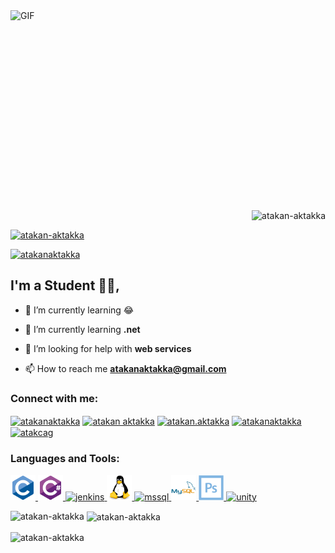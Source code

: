<img align="left" alt="GIF" src="https://github.com/abhisheknaiidu/abhisheknaiidu/blob/master/code.gif?raw=true" width="500" height="320" />

<p align="right"> <img src="https://komarev.com/ghpvc/?username=atakan-aktakka&label=Profile%20views&color=0e75b6&style=flat" alt="atakan-aktakka" /> </p>

<p align="left"> <a href="https://github.com/ryo-ma/github-profile-trophy"><img src="https://github-profile-trophy.vercel.app/?username=atakan-aktakka" alt="atakan-aktakka" /></a> </p>

<p align="left"> <a href="https://twitter.com/atakanaktakka" target="blank"><img src="https://img.shields.io/twitter/follow/atakanaktakka?logo=twitter&style=for-the-badge" alt="atakanaktakka" /></a> </p>

## I'm a Student 👨‍🎓,
- 🌱 I’m currently learning 😂
- 🌱 I’m currently learning **.net**

- 🤝 I’m looking for help with **web services**

- 📫 How to reach me **atakanaktakka@gmail.com**

<h3 align="left">Connect with me:</h3>
<p align="left">
<a href="https://twitter.com/atakanaktakka" target="blank"><img align="center" src="https://raw.githubusercontent.com/rahuldkjain/github-profile-readme-generator/master/src/images/icons/Social/twitter.svg" alt="atakanaktakka" height="30" width="40" /></a>
<a href="https://linkedin.com/in/atakan-aktakka" target="blank"><img align="center" src="https://raw.githubusercontent.com/rahuldkjain/github-profile-readme-generator/master/src/images/icons/Social/linked-in-alt.svg" alt="atakan aktakka" height="30" width="40" /></a>
<a href="[https://fb.com/atakan.aktakka](https://www.linkedin.com/in/atakan-aktakka-41744824b/)" target="blank"><img align="center" src="https://raw.githubusercontent.com/rahuldkjain/github-profile-readme-generator/master/src/images/icons/Social/facebook.svg" alt="atakan.aktakka" height="30" width="40" /></a>
<a href="https://instagram.com/atakanaktakka" target="blank"><img align="center" src="https://raw.githubusercontent.com/rahuldkjain/github-profile-readme-generator/master/src/images/icons/Social/instagram.svg" alt="atakanaktakka" height="30" width="40" /></a>
<a href="https://www.youtube.com/c/atakcag" target="blank"><img align="center" src="https://raw.githubusercontent.com/rahuldkjain/github-profile-readme-generator/master/src/images/icons/Social/youtube.svg" alt="atakcag" height="30" width="40" /></a>
</p>

<h3 align="left">Languages and Tools:</h3>
<p align="left"> <a href="https://www.cprogramming.com/" target="_blank" rel="noreferrer"> <img src="https://raw.githubusercontent.com/devicons/devicon/master/icons/c/c-original.svg" alt="c" width="40" height="40"/> </a> <a href="https://www.w3schools.com/cs/" target="_blank" rel="noreferrer"> <img src="https://raw.githubusercontent.com/devicons/devicon/master/icons/csharp/csharp-original.svg" alt="csharp" width="40" height="40"/> </a> <a href="https://www.jenkins.io" target="_blank" rel="noreferrer"> <img src="https://www.vectorlogo.zone/logos/jenkins/jenkins-icon.svg" alt="jenkins" width="40" height="40"/> </a> <a href="https://www.linux.org/" target="_blank" rel="noreferrer"> <img src="https://raw.githubusercontent.com/devicons/devicon/master/icons/linux/linux-original.svg" alt="linux" width="40" height="40"/> </a> <a href="https://www.microsoft.com/en-us/sql-server" target="_blank" rel="noreferrer"> <img src="https://www.svgrepo.com/show/303229/microsoft-sql-server-logo.svg" alt="mssql" width="40" height="40"/> </a> <a href="https://www.mysql.com/" target="_blank" rel="noreferrer"> <img src="https://raw.githubusercontent.com/devicons/devicon/master/icons/mysql/mysql-original-wordmark.svg" alt="mysql" width="40" height="40"/> </a> <a href="https://www.photoshop.com/en" target="_blank" rel="noreferrer"> <img src="https://raw.githubusercontent.com/devicons/devicon/master/icons/photoshop/photoshop-line.svg" alt="photoshop" width="40" height="40"/> </a> <a href="https://unity.com/" target="_blank" rel="noreferrer"> <img src="https://www.vectorlogo.zone/logos/unity3d/unity3d-icon.svg" alt="unity" width="40" height="40"/> </a> </p>

<p><img align="left" src="https://github-readme-stats.vercel.app/api/top-langs?username=atakan-aktakka&show_icons=true&locale=en&layout=compact" alt="atakan-aktakka" /></p>

<p>&nbsp;<img align="center" src="https://github-readme-stats.vercel.app/api?username=atakan-aktakka&show_icons=true&locale=en" alt="atakan-aktakka" /></p>

<p><img align="center" src="https://github-readme-streak-stats.herokuapp.com/?user=atakan-aktakka&" alt="atakan-aktakka" /></p>

